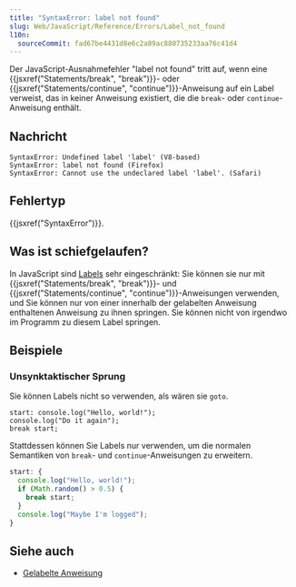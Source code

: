 ```yaml
---
title: "SyntaxError: label not found"
slug: Web/JavaScript/Reference/Errors/Label_not_found
l10n:
  sourceCommit: fad67be4431d8e6c2a89ac880735233aa76c41d4
---
```


Der JavaScript-Ausnahmefehler "label not found" tritt auf, wenn eine {{jsxref("Statements/break", "break")}}- oder {{jsxref("Statements/continue", "continue")}}-Anweisung auf ein Label verweist, das in keiner Anweisung existiert, die die `break`- oder `continue`-Anweisung enthält.

## Nachricht

```plain
SyntaxError: Undefined label 'label' (V8-based)
SyntaxError: label not found (Firefox)
SyntaxError: Cannot use the undeclared label 'label'. (Safari)
```

## Fehlertyp

{{jsxref("SyntaxError")}}.

## Was ist schiefgelaufen?

In JavaScript sind [Labels](/de/docs/Web/JavaScript/Reference/Statements/label) sehr eingeschränkt: Sie können sie nur mit {{jsxref("Statements/break", "break")}}- und {{jsxref("Statements/continue", "continue")}}-Anweisungen verwenden, und Sie können nur von einer innerhalb der gelabelten Anweisung enthaltenen Anweisung zu ihnen springen. Sie können nicht von irgendwo im Programm zu diesem Label springen.

## Beispiele

### Unsynktaktischer Sprung

Sie können Labels nicht so verwenden, als wären sie `goto`.

```js-nolint example-bad
start: console.log("Hello, world!");
console.log("Do it again");
break start;
```

Stattdessen können Sie Labels nur verwenden, um die normalen Semantiken von `break`- und `continue`-Anweisungen zu erweitern.

```js example-good
start: {
  console.log("Hello, world!");
  if (Math.random() > 0.5) {
    break start;
  }
  console.log("Maybe I'm logged");
}
```

## Siehe auch

- [Gelabelte Anweisung](/de/docs/Web/JavaScript/Reference/Statements/label)
